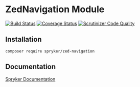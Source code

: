 # ZedNavigation Module
[![Build Status](https://travis-ci.org/spryker/ZedNavigation.svg)](https://travis-ci.org/spryker/ZedNavigation)
[![Coverage Status](https://coveralls.io/repos/github/spryker/ZedNavigation/badge.svg)](https://coveralls.io/github/spryker/ZedNavigation)
[![Scrutinizer Code Quality](https://scrutinizer-ci.com/g/spryker/ZedNavigation/badges/quality-score.png?b=master)](https://scrutinizer-ci.com/g/spryker/ZedNavigation/?branch=master)

## Installation

```
composer require spryker/zed-navigation
```

## Documentation

[Spryker Documentation](https://spryker.github.io)
